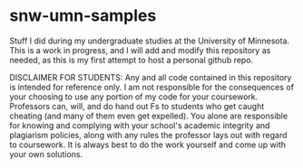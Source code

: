 snw-umn-samples
===============

Stuff I did during my undergraduate studies at the University of Minnesota. This is a work in progress, and I will add and modify this repository as needed, as this is my first attempt to host a personal github repo.

DISCLAIMER FOR STUDENTS: Any and all code contained in this repository is intended for reference only. I am not responsible for the consequences of your choosing to use any portion of my code for your coursework. Professors can, will, and do hand out Fs to students who get caught cheating (and many of them even get expelled). You alone are responsible for knowing and complying with your school's academic integrity and plagiarism policies, along with any rules the professor lays out with regard to coursework. It is always best to do the work yourself and come up with your own solutions.
